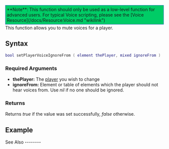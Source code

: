 <div style="border: 1px dotted blue; background: #00CC66;padding:4px;margin-bottom:2px;">
**Note**: This function should only be used as a low-level function for advanced users. For typical Voice scripting, please see the [Voice Resource](/docs/Resource:Voice.md "wikilink")

</div>
This function allows you to mute voices for a player.

Syntax
------

``` lua
bool setPlayerVoiceIgnoreFrom ( element thePlayer, mixed ignoreFrom )
```

### Required Arguments

-   **thePlayer:** The [player](/docs/player.md "wikilink") you wish to change
-   **ignoreFrom:** Element or table of elements which the player should not hear voices from. Use *nil* if no one should be ignored.

### Returns

Returns *true* if the value was set successfully, *false* otherwise.

Example
-------

<section name="Server" class="server" show="true">

</section>
See Also
--------
